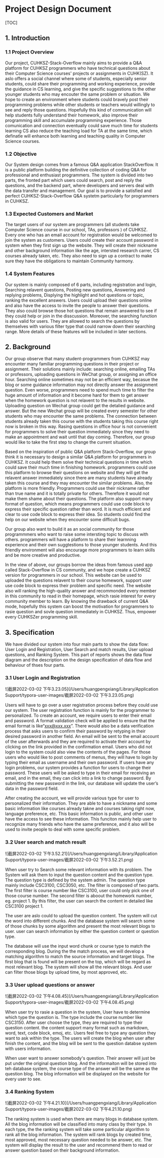 # Project Design Document

[TOC]

## 1. Introduction

### 1.1 Project Overview

Our project, CUHKSZ-Stack-Overflow mainly aims to provide a Q&A platform for CUHKSZ programmers who have technical questions about their Computer Science courses' projects or assignments in CUHK(SZ). It aslo offers a social channel where some of students, especially senior students,  could share their programming and working experience, provide the guidance in CS learning, and give the specific suggestions to the other younger students who may encouter the same problem or situation.  We hope to create an environment where students could bravely post their programming problems while other students or teachers would willingly  to see and reply those questions. Hopefully this kind of communication will help students fully understand their homework,  also improve their programming skill and accumulate programming experience.  Those comunication and connection eventually could save much time for students learning CS also reduce the teaching load for TA at the same time, which definatle will enhance both learning and teaching quality in Computer Science courses. 



### 1.2 Objective

Our System design comes from a famous Q&A application StackOverflow. It is a public platform building the definitive collection of coding Q&A for professional and enthusiast programmers. The system is divided into two parts, the fronted part which users could search, post and reply the questions, and the backend part, where developers and servers deal with the data transfer and management. Our goal is to provide a satisfied and perfect CUHKSZ-Stack-Overflow Q&A systetm particularly for programmers in CUHKSZ. 



### 1.3 Expected Customers and Market

The target users of our system are programmers (all students take Computer Science course in our school, TAs, professors ) of CUHKSZ. Every one who has an email account  for registration would be welcomed to join the system as customers. Users could create their account password in system when they first sign up the website. They will create their nickname and other background information like the age, intersted research carrer, CS courses already taken, etc. They also need to sign up a contract to make sure they have the obligations to maintain Community harmony.



### 1.4 System Features

Our system is mainly composed of 6 parts, including registration and login, Searching relavent questions, Posting new questions, Answering and replying problems, Displying the highlight and hot questions or topic,  ranking the excellent answers.  Users could upload their questions online and also have the access to invite the people to answer their questions. They also could browse those hot questions that remain answered to see if they could help or join in the disscussion. Moreover, the searching function is also valid for users. They are allowed to search the questions by themselves with various filter type that could narrow down their searching range.  More details of these features will be included in later sections. 



## 2. Background

Our group observe that many student-programmers from CUHKSZ may encounter many familiar programming questions in their project or assignment. Their solutions mainly include: searching online, emailing TAs or professors, uploading questions in WeChat group, or assigning an office hour.  Searching online sometimes may not be an efficient way, becasue the blog or some guidance information may not directly answer the assignment question. Even worse, programmers need to spend much time to filter the huge amount of information and it become hard for them to get answer when the homework question is not relavent to the results in website. Uploading question on Wechat group could get the detalied guidance and answer. But the new Wechat group will be created every semester for other students who may encounter the same problems. The connection between students already taken this course with the students taking this course right now is broken in this way. Rasing questions in office hour is not convenient for programmers to solve their question immediately since they need to make an appointment and wait until that day coming. Therefore, our group would like to take the first step to change the current situation. 

Based on the inspiration of public Q&A platform Stack-Overflow, our group think it is necessary to design a similar Q&A platform for programmers in CUHKSZ. It could help them solve their technical questions in time which could save their much time in finishing homework.  programmers could use this platform to browse their questions on website and they will get the relavent answer immediately since there are many students have already taken this course and they may encounter the similar problems. Also, the platform is more friendly. Programmers could use their nickname rather than true name and it is totally private for others. Therefore it would not make them shame about their questions. The platform also support many format of question, which means programmers could use code block to express their specific question rather than word. It is much efficient and clear to use code block to express their idea. So students could find the help on our website when they encounter some difficult bugs. 

Our group also want to build it as an social community for those programmmers who want to raise some intersting topic to discuss with others.  programmers will have a platform to share their learnning experience and their own suggtestions to those younger students. And this friendly environment will also encourage more programmers to  learn skills and be more creative and productive. 

In the view of above, our groups borrow the ideas from famous used app called Stack-Overflow in CS community, and we hope create a CUHKSZ version for programmers in our school. This website can be used to uploaded the questions relavent to their course homework, support user use code block to express their problem and specific need. The website also will ranking the high-quality answer and recommonded every member in this community to read in their homepage, which rasie interest for every community member to learn.  By knowing the drawback of current Q&A mode, hopefully this system can boost the motivation for programmers to rasie question and sovle question immediately in CUHKSZ. Thus, empower every CUHKSZer programming skill. 



## 3. Specification

We have divided our system into four main parts to show the data flow: User Login and Registration, User Search and match results, User upload questions, and Ranking System. This part of reports shows the data flow diagram and the description on the design specification of data flow and behaviour of thses four parts.

### 3.1 User Login and Registration



![截屏2022-03-02 下午3.23.05](/Users/huangpengxiang/Library/Application Support/typora-user-images/截屏2022-03-02 下午3.23.05.png)

Users will have to go over a user registration process before they could use our system. The user registration function is mainly for the programmer to personalized. To create an account, we require users to enter their email and password. A format validation check will be applied to ensure that the email format is like“xxx@xxx.xxx”. There would also be a data verification process that asks users to confirm their password by retyping in their desired password in another field. An email will be sent to the email account of the user afterwards and they are required to activate their account by clicking on the link provided in the confirmation email.
Users who did not login to the system could also view the contents of the pages. For those users who would like to post comments of menus, they will have to login by typing their email as username and their own password. If users have any login problems, our system provides a function for users to change their password. These users will be asked to type in their email for receiving an email, and in the email, they can click into a link to change password. By submitting the new password in the link, our database will update the user’s data in the password field.

After creating the account, we will provide various type for user to personalized their information. They are able to have a nickname and some basic information like courses already takne and courses taking right now, language preference, etc. This basic information is public, and other user have the access to see these information. This funciton mainly help user to recognize many friends who have the same preference, and it also will be used to invite people to deal with some specific problem. 

### 3.2 User search and match result

![截屏2022-03-02 下午3.52.21](/Users/huangpengxiang/Library/Application Support/typora-user-images/截屏2022-03-02 下午3.52.21.png)

When user try to Search some relevant information with its problem. The System will ask them to input the question content and the question type. The question type is defined by the system admin. The question type mainly include CSC3100, CSC3050, etc. The filter is composed of two parts. The first filter is course number like CSC3100, user could only pick one of those course number. The second filter is aboout the homework number, eg. project 1. By this filter, the user can search the content in detailed like CSC3100 project 1. 

The user are aslo could to upload the question content. The system will cut the word into different chunks. And the database system will search some of those chunks by some algorithm and present the most relevant blogs to user. user can search information by either the question content or question type. 

The database will use the input word chunk or course type to match the corresponding blog.  During the the match process, we will develop a matching algorithm to match the source information and target blogs. The first blog that is found will be present on the top, which will be regard as most relevant blog. The system will show all the relevant blogs. And user can filter those blogs by upload time, by most approved, etc.

### 3.3 User upload questions or answer

![截屏2022-03-02 下午4.08.45](/Users/huangpengxiang/Library/Application Support/typora-user-images/截屏2022-03-02 下午4.08.45.png)

When user try to rasie a question in the system, User have to determine which type the question is. The type include the course number like CSC3150. After user choose the type, they are required to type their question content. the content support many format such as markdown, word, text, code block, emoj, etc. Users feel free to type any question they want to ask within the type. The users will create the blog when user after finish the content, and the blog will be sent to the question databse system with users information. 

When user want to answer somebody's question. Their answer will just be put under the original question blog. And the informaiton will be stored into teh database system,  the course type of the answer will be the same as the question blog. The blog information will be displayed on the website for every user to see.

### 3.4 Ranking System

![截屏2022-03-02 下午4.21.10](/Users/huangpengxiang/Library/Application Support/typora-user-images/截屏2022-03-02 下午4.21.10.png)

The ranking system is used when there are many blogs in database system. All the blog information will be classified into many class by their type. In each type, the the ranking system will take some particular algorithm to rank all the blog information. The system will rank blogs by created time, most approved, most necessary question needed to be answer, etc. The system will display the result to the user and recommend them to read or answer question based on their background information. 